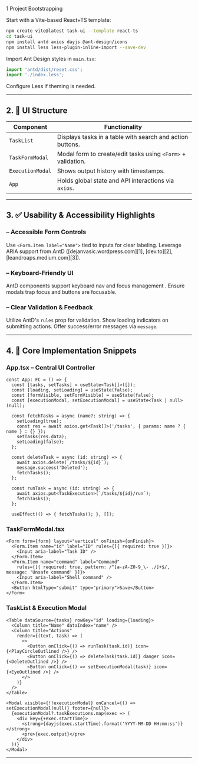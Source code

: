 1 Project Bootstrapping

Start with a Vite-based React+TS template:

```bash
npm create vite@latest task-ui --template react-ts
cd task-ui
npm install antd axios dayjs @ant-design/icons
npm install less less-plugin-inline-import --save-dev
```

Import Ant Design styles in `main.tsx`:

```ts
import 'antd/dist/reset.css';
import './index.less';
```

Configure Less if theming is needed.

---

## 2. 🧭 UI Structure

| Component        | Functionality                                                |
| ---------------- | ------------------------------------------------------------ |
| `TaskList`       | Displays tasks in a table with search and action buttons.    |
| `TaskFormModal`  | Modal form to create/edit tasks using `<Form>` + validation. |
| `ExecutionModal` | Shows output history with timestamps.                        |
| `App`            | Holds global state and API interactions via `axios`.         |

---

## 3. ✅ Usability & Accessibility Highlights

### – Accessible Form Controls

Use `<Form.Item label="Name">` tied to inputs for clear labeling. Leverage ARIA support from AntD ([dejanvasic.wordpress.com][1], [dev.to][2], [leandroaps.medium.com][3]).

### – Keyboard-Friendly UI

AntD components support keyboard nav and focus management . Ensure modals trap focus and buttons are focusable.

### – Clear Validation & Feedback

Utilize AntD's `rules` prop for validation. Show loading indicators on submitting actions. Offer success/error messages via `message`.

---

## 4. 🧩 Core Implementation Snippets

### App.tsx – Central UI Controller

```tsx
const App: FC = () => {
  const [tasks, setTasks] = useState<Task[]>([]);
  const [loading, setLoading] = useState(false);
  const [formVisible, setFormVisible] = useState(false);
  const [executionModal, setExecutionModal] = useState<Task | null>(null);

  const fetchTasks = async (name?: string) => {
    setLoading(true);
    const res = await axios.get<Task[]>('/tasks', { params: name ? { name } : {} });
    setTasks(res.data);
    setLoading(false);
  };

  const deleteTask = async (id: string) => {
    await axios.delete(`/tasks/${id}`);
    message.success('Deleted');
    fetchTasks();
  };

  const runTask = async (id: string) => {
    await axios.put<TaskExecution>(`/tasks/${id}/run`);
    fetchTasks();
  };

  useEffect(() => { fetchTasks(); }, []);
```

### TaskFormModal.tsx

```tsx
<Form form={form} layout="vertical" onFinish={onFinish}>
  <Form.Item name="id" label="ID" rules={[{ required: true }]}>
    <Input aria-label="Task ID" />
  </Form.Item>
  <Form.Item name="command" label="Command"
    rules={[{ required: true, pattern: /^[a-zA-Z0-9_\- ./]+$/, message: 'Unsafe command' }]}>
    <Input aria-label="Shell command" />
  </Form.Item>
  <Button htmlType="submit" type="primary">Save</Button>
</Form>
```

### TaskList & Execution Modal

```tsx
<Table dataSource={tasks} rowKey="id" loading={loading}>
  <Column title="Name" dataIndex="name" />
  <Column title="Actions"
    render={(text, task) => (
      <>
        <Button onClick={() => runTask(task.id)} icon={<PlayCircleOutlined />} />
        <Button onClick={() => deleteTask(task.id)} danger icon={<DeleteOutlined />} />
        <Button onClick={() => setExecutionModal(task)} icon={<EyeOutlined />} />
      </>
    )}
  />
</Table>

<Modal visible={!!executionModal} onCancel={() => setExecutionModal(null)} footer={null}>
  {executionModal?.taskExecutions.map(exec => (
    <div key={+exec.startTime}>
      <strong>{dayjs(exec.startTime).format('YYYY-MM-DD HH:mm:ss')}</strong>
      <pre>{exec.output}</pre>
    </div>
  ))}
</Modal>
```

---


